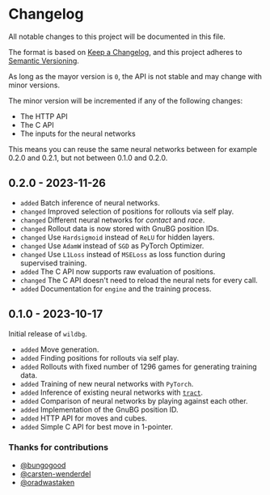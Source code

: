 # Changelog

All notable changes to this project will be documented in this file.

The format is based on [Keep a Changelog](https://keepachangelog.com/en/1.1.0/),
and this project adheres to [Semantic Versioning](https://semver.org/spec/v2.0.0.html).

As long as the mayor version is `0`, the API is not stable and may change with minor versions.

The minor version will be incremented if any of the following changes:
- The HTTP API
- The C API
- The inputs for the neural networks

This means you can reuse the same neural networks between for example 0.2.0 and 0.2.1, but not between 0.1.0 and 0.2.0.

## 0.2.0 - 2023-11-26

- `added` Batch inference of neural networks.
- `changed` Improved selection of positions for rollouts via self play.
- `changed` Different neural networks for _contact_ and _race_.
- `changed` Rollout data is now stored with GnuBG position IDs.
- `changed` Use `Hardsigmoid` instead of `ReLU` for hidden layers.
- `changed` Use `AdamW` instead of `SGD` as PyTorch Optimizer.
- `changed` Use `L1Loss` instead of `MSELoss` as loss function during supervised training.
- `added` The C API now supports raw evaluation of positions.
- `changed` The C API doesn't need to reload the neural nets for every call.
- `added` Documentation for `engine` and the training process.

## 0.1.0 - 2023-10-17

Initial release of `wildbg`.

- `added` Move generation.
- `added` Finding positions for rollouts via self play.
- `added` Rollouts with fixed number of 1296 games for generating training data.
- `added` Training of new neural networks with `PyTorch`.
- `added` Inference of existing neural networks with [`tract`](https://github.com/sonos/tract).
- `added` Comparison of neural networks by playing against each other.
- `added` Implementation of the GnuBG position ID.
- `added` HTTP API for moves and cubes.
- `added` Simple C API for best move in 1-pointer.

### Thanks for contributions
- [@bungogood](https://github.com/bungogood)
- [@carsten-wenderdel](https://github.com/carsten-wenderdel)
- [@oradwastaken](https://github.com/oradwastaken)
